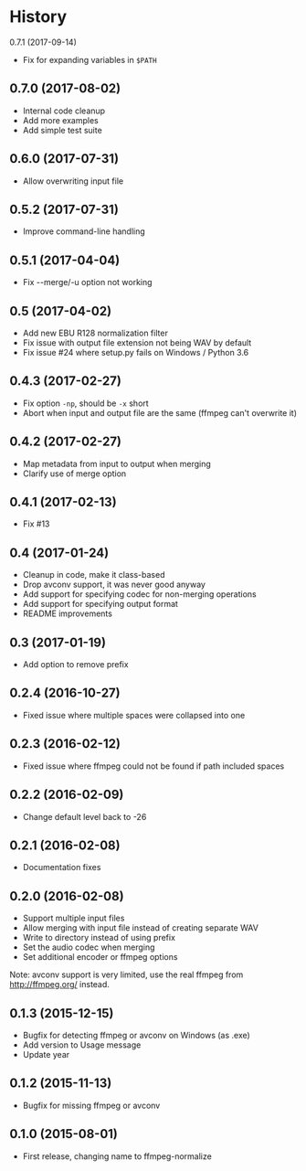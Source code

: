 # History

0.7.1 (2017-09-14)

- Fix for expanding variables in `$PATH`

0.7.0 (2017-08-02)
------------------

- Internal code cleanup
- Add more examples
- Add simple test suite

0.6.0 (2017-07-31)
------------------

- Allow overwriting input file

0.5.2 (2017-07-31)
------------------

- Improve command-line handling

0.5.1 (2017-04-04)
------------------

- Fix --merge/-u option not working

0.5 (2017-04-02)
----------------

- Add new EBU R128 normalization filter
- Fix issue with output file extension not being WAV by default
- Fix issue #24 where setup.py fails on Windows / Python 3.6

0.4.3 (2017-02-27)
------------------

-   Fix option `-np`, should be `-x` short
-   Abort when input and output file are the same (ffmpeg can't
    overwrite it)

0.4.2 (2017-02-27)
------------------

-   Map metadata from input to output when merging
-   Clarify use of merge option

0.4.1 (2017-02-13)
------------------

-   Fix #13

0.4 (2017-01-24)
----------------

-   Cleanup in code, make it class-based
-   Drop avconv support, it was never good anyway
-   Add support for specifying codec for non-merging operations
-   Add support for specifying output format
-   README improvements

0.3 (2017-01-19)
----------------

-   Add option to remove prefix

0.2.4 (2016-10-27)
------------------

-   Fixed issue where multiple spaces were collapsed into one

0.2.3 (2016-02-12)
------------------

-   Fixed issue where ffmpeg could not be found if path included spaces

0.2.2 (2016-02-09)
------------------

-   Change default level back to -26

0.2.1 (2016-02-08)
------------------

-   Documentation fixes

0.2.0 (2016-02-08)
------------------

-   Support multiple input files
-   Allow merging with input file instead of creating separate WAV
-   Write to directory instead of using prefix
-   Set the audio codec when merging
-   Set additional encoder or ffmpeg options

Note: avconv support is very limited, use the real ffmpeg from
<http://ffmpeg.org/> instead.

0.1.3 (2015-12-15)
------------------

-   Bugfix for detecting ffmpeg or avconv on Windows (as .exe)
-   Add version to Usage message
-   Update year

0.1.2 (2015-11-13)
------------------

-   Bugfix for missing ffmpeg or avconv

0.1.0 (2015-08-01)
------------------

-   First release, changing name to ffmpeg-normalize

